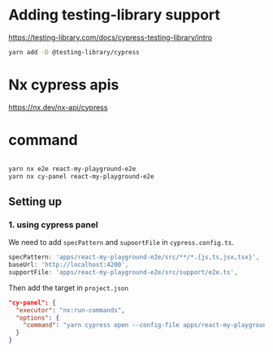 # Adding testing-library support

https://testing-library.com/docs/cypress-testing-library/intro

```bash
yarn add -D @testing-library/cypress

```

# Nx cypress apis

https://nx.dev/nx-api/cypress

# command

```bash

yarn nx e2e react-my-playground-e2e
yarn nx cy-panel react-my-playground-e2e
```

## Setting up

### 1. using cypress panel

We need to add `specPattern` and `supoortFile` in `cypress.config.ts`.

```ts
specPattern: 'apps/react-my-playground-e2e/src/**/*.{js,ts,jsx,tsx}',
baseUrl: 'http://localhost:4200',
supportFile: 'apps/react-my-playground-e2e/src/support/e2e.ts',
```

Then add the target in `project.json`

```json
"cy-panel": {
  "executor": "nx:run-commands",
  "options": {
    "command": "yarn cypress open --config-file apps/react-my-playground-e2e/cypress.config.ts"
  }
}
```
